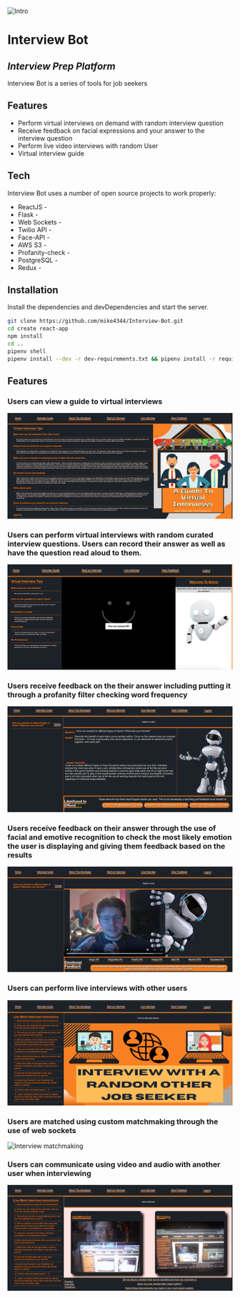 ![Intro](https://github.com/mike4344/Interview-Bot/blob/main/react-app/public/robotsplash.gif?raw=true)
# Interview Bot
## _Interview Prep Platform_


Interview Bot is a series of tools for job seekers

## Features

- Perform virtual interviews on demand with random interview question
- Receive feedback on facial expressions and your answer to the interview question
- Perform live video interviews with random User
- Virtual interview guide

## Tech

Interview Bot uses a number of open source projects to work properly:

- ReactJS -
- Flask -
- Web Sockets -
- Twilio API -
- Face-API -
- AWS S3 -
- Profanity-check -
- PostgreSQL -
- Redux -

## Installation

Install the dependencies and devDependencies and start the server.

```sh
git clone https://github.com/mike4344/Interview-Bot.git
cd create react-app
npm install
cd ..
pipenv shell
pipenv install --dev -r dev-requirements.txt && pipenv install -r requirements.txt

```


## Features


### Users can view a guide to virtual interviews
![Interview guide](https://github.com/mike4344/Interview-Bot/blob/main/react-app/public/interview-guide-screen.png?raw=true)


### Users can perform virtual interviews with random curated interview questions. Users can record their answer as well as have the question read aloud to them.
![Interview page](https://github.com/mike4344/Interview-Bot/blob/main/react-app/public/interview-screen.png?raw=true)


### Users receive feedback on the their answer including putting it through a profanity filter checking word frequency
![Interview text feedback](https://github.com/mike4344/Interview-Bot/blob/main/react-app/public/text-feedback-screen.png?raw=true)


### Users receive feedback on their answer through the use of facial and emotive recognition to check the most likely emotion the user is displaying and giving them feedback based on the results
![Interview video feedback](https://github.com/mike4344/Interview-Bot/blob/main/react-app/public/video-feedback-screen.png?raw=true)


### Users can perform live interviews with other users
![Interview live video](https://github.com/mike4344/Interview-Bot/blob/main/react-app/public/live-interview-screen.png?raw=true)


### Users are matched using custom matchmaking through the use of web sockets
![Interview matchmaking](https://github.com/mike4344/Interview-Bot/blob/main/react-app/public/graphic%20for%20searching.gif?raw=true)


### Users can communicate using video and audio with another user when interviewing
![Interview live page](https://github.com/mike4344/Interview-Bot/blob/main/react-app/public/live-chat-screen.png?raw=true)
